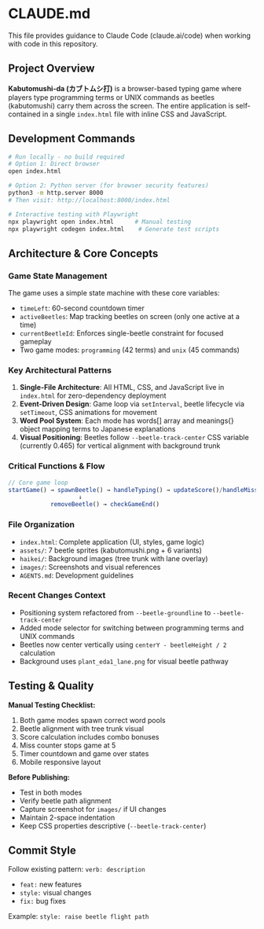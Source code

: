 # CLAUDE.md

This file provides guidance to Claude Code (claude.ai/code) when working with code in this repository.

## Project Overview

**Kabutomushi-da (カブトムシ打)** is a browser-based typing game where players type programming terms or UNIX commands as beetles (kabutomushi) carry them across the screen. The entire application is self-contained in a single `index.html` file with inline CSS and JavaScript.

## Development Commands

```bash
# Run locally - no build required
# Option 1: Direct browser
open index.html

# Option 2: Python server (for browser security features)
python3 -m http.server 8000
# Then visit: http://localhost:8000/index.html

# Interactive testing with Playwright
npx playwright open index.html      # Manual testing
npx playwright codegen index.html    # Generate test scripts
```

## Architecture & Core Concepts

### Game State Management
The game uses a simple state machine with these core variables:
- `timeLeft`: 60-second countdown timer
- `activeBeetles`: Map tracking beetles on screen (only one active at a time)
- `currentBeetleId`: Enforces single-beetle constraint for focused gameplay
- Two game modes: `programming` (42 terms) and `unix` (45 commands)

### Key Architectural Patterns

1. **Single-File Architecture**: All HTML, CSS, and JavaScript live in `index.html` for zero-dependency deployment
2. **Event-Driven Design**: Game loop via `setInterval`, beetle lifecycle via `setTimeout`, CSS animations for movement
3. **Word Pool System**: Each mode has words[] array and meanings{} object mapping terms to Japanese explanations
4. **Visual Positioning**: Beetles follow `--beetle-track-center` CSS variable (currently 0.465) for vertical alignment with background trunk

### Critical Functions & Flow

```javascript
// Core game loop
startGame() → spawnBeetle() → handleTyping() → updateScore()/handleMiss()
                    ↓
            removeBeetle() → checkGameEnd()
```

### File Organization
- `index.html`: Complete application (UI, styles, game logic)
- `assets/`: 7 beetle sprites (kabutomushi.png + 6 variants)
- `haikei/`: Background images (tree trunk with lane overlay)
- `images/`: Screenshots and visual references
- `AGENTS.md`: Development guidelines

### Recent Changes Context
- Positioning system refactored from `--beetle-groundline` to `--beetle-track-center`
- Added mode selector for switching between programming terms and UNIX commands
- Beetles now center vertically using `centerY - beetleHeight / 2` calculation
- Background uses `plant_eda1_lane.png` for visual beetle pathway

## Testing & Quality

**Manual Testing Checklist:**
1. Both game modes spawn correct word pools
2. Beetle alignment with tree trunk visual
3. Score calculation includes combo bonuses
4. Miss counter stops game at 5
5. Timer countdown and game over states
6. Mobile responsive layout

**Before Publishing:**
- Test in both modes
- Verify beetle path alignment
- Capture screenshot for `images/` if UI changes
- Maintain 2-space indentation
- Keep CSS properties descriptive (`--beetle-track-center`)

## Commit Style

Follow existing pattern: `verb: description`
- `feat:` new features
- `style:` visual changes  
- `fix:` bug fixes

Example: `style: raise beetle flight path`
